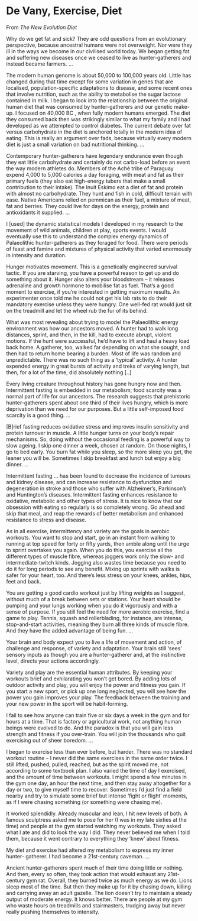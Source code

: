 # De Vany, Exercise, Diet

From *The New Evolution Diet*

Why do we get fat and sick? They are odd questions from an
evolutionary perspective, because ancestral humans were not
overweight.  Nor were they ill in the ways we become in our civilised
world today. We began getting fat and suffering new diseases once we
ceased to live as hunter-gatherers and instead became farmers. ...

The modern human genome is about 50,000 to 100,000 years old.  Little
has changed during that time except for some variation in genes that
are localised, population-specific adaptations to disease, and some
recent ones that involve nutrition, such as the ability to metabolise
the sugar lactose contained in milk.  I began to look into the
relationship between the original human diet that was consumed by
hunter-gatherers and our genetic make-up. I focused on 40,000 BC ,
when fully modern humans emerged.  The diet they consumed back then
was strikingly similar to what my family and I had developed as we
attempted to control diabetes.  The current debate over fat versus
carbohydrate in the diet is anchored totally in the modern idea of
eating.  This is really an argument over fads, because virtually every
modern diet is just a small variation on bad nutritional thinking. ...

Contemporary hunter-gatherers have legendary endurance even though
they eat little carbohydrate and certainly do not carbo-load before an
event the way modern athletes do. Members of the Aché tribe of
Paraguay expend 4,000 to 5,000 calories a day foraging, with meat and
fat as their primary fuels (they also eat high-energy tubers that make
a small contribution to their intake). The Inuit Eskimo eat a diet of
fat and protein with almost no carbohydrate. They hunt and fish in
cold, difficult terrain with ease. Native Americans relied on pemmican
as their fuel, a mixture of meat, fat and berries. They could live for
days on the energy, protein and antioxidants it supplied. ...

I [used] the dynamic statistical models I developed in my research to
the movement of wild animals, children at play, sports events.  I
would eventually use this to understand the complex energy dynamics of
Palaeolithic hunter-gatherers as they foraged for food.  There were
periods of feast and famine and mixtures of physical activity that
varied enormously in intensity and duration.

Hunger motivates movement. This is a genetically engineered survival
tactic. If you are starving, you have a powerful reason to get up and
do something about it. Hunger also alters your bloodstream – it
releases adrenaline and growth hormone to mobilise fat as fuel. That’s
a good moment to exercise, if you’re interested in getting maximum
results.  An experimenter once told me he could not get his lab rats
to do their mandatory exercise unless they were hungry.  One well-fed
rat would just sit on the treadmill and let the wheel rub the fur of
its behind.

What was most revealing about trying to model the Palaeolithic energy
environment was how our ancestors moved. A hunter had to walk long
distances, sprint, and then, in the kill, had to execute abrupt,
violent motions.  If the hunt were successful, he’d have to lift and
haul a heavy load back home. A gatherer, too, walked far depending on
what she sought, and then had to return home bearing a burden.  Most
of life was random and unpredictable.  There was no such thing as a
‘typical’ activity.  A hunter expended energy in great bursts of
activity and treks of varying length, but then, for a lot of the time,
did absolutely nothing [..]

Every living creature throughout history has gone hungry now and
then. Intermittent fasting is embedded in our metabolism; food
scarcity was a normal part of life for our ancestors. The research
suggests that prehistoric hunter-gatherers spent about one third of
their lives hungry, which is more deprivation than we need for our
purposes. But a little self-imposed food scarcity is a good thing. ...

[B]rief fasting reduces oxidative stress and improves insulin
sensitivity and protein turnover in muscle. A little hunger turns on
your body’s repair mechanisms. So, doing without the occasional
feeding is a powerful way to slow ageing. I skip one dinner a week,
chosen at random. On those nights, I go to bed early. You burn fat
while you sleep, so the more sleep you get, the leaner you will
be. Sometimes I skip breakfast and lunch but enjoy a big dinner. ...

Intermittent fasting ... has been found to decrease the incidence of
tumours and kidney disease, and can increase resistance to dysfunction
and degeneration in stroke and those who suffer with Alzheimer’s,
Parkinson’s and Huntington’s diseases.  Intermittent fasting enhances
resistance to oxidative, metabolic and other types of stress. It is
nice to know that our obsession with eating so regularly is so
completely wrong. Go ahead and skip that meal, and reap the rewards of
better metabolism and enhanced resistance to stress and disease.

<a name='jog'/>

As in all exercise, intermittency and variety are the goals in aerobic
workouts. You want to stop and start, go in an instant from walking to
running at top speed for forty or fifty yards, then amble along until
the urge to sprint overtakes you again. When you do this, you exercise
all the different types of muscle fibre, whereas joggers work only the
slow- and intermediate-twitch kinds.  Jogging also wastes time because
you need to do it for long periods to see any benefit. Mixing up
sprints with walks is safer for your heart, too. And there’s less
stress on your knees, ankles, hips, feet and back.

You are getting a good cardio workout just by lifting weights as I
suggest, without much of a break between sets or stations.  Your heart
should be pumping and your lungs working when you do it vigorously and
with a sense of purpose. If you still feel the need for more aerobic
exercise, find a game to play.  Tennis, squash and rollerblading, for
instance, are intense, stop-and-start activities, meaning they burn
all three kinds of muscle fibre. And they have the added advantage of
being fun. ...

Your brain and body expect you to live a life of movement and action,
of challenge and response, of variety and adaptation. Your brain still
‘sees’ sensory inputs as though you are a hunter-gatherer and, at the
instinctive level, directs your actions accordingly.

Variety and play are the essential human attributes. By keeping your
workouts brief and exhilarating you won’t get bored. By adding lots of
outdoor activity and play, you will enjoy the power and fitness you
gain. If you start a new sport, or pick up one long neglected, you
will see how the power you gain improves your play.  The feedback
between the training and your new power in the sport will be
habit-forming.

I fail to see how anyone can train five or six days a week in the gym
and for hours at a time. That is factory or agricultural work, not
anything human beings were evolved to do. And the paradox is that you
will gain less strength and fitness if you over-train.  You will join
the thousands who quit exercising out of sheer boredom. ...

I began to exercise less than ever before, but harder. There was no
standard workout routine – I never did the same exercises in the same
order twice. I still lifted, pushed, pulled, reached, but as the
spirit moved me, not according to some textbook plan.  I also varied
the time of day I exercised, and the amount of time between
workouts. I might spend a few minutes in the gym one day, an hour the
next time, and then stay away altogether for a day or two, to give
myself time to recover. Sometimes I’d just find a field nearby and try
to simulate some brief but intense ‘fight or flight’ moments, as if I
were chasing something (or something were chasing me).

It worked splendidly. Already muscular and lean, I hit new levels of
both. A famous sculptress asked me to pose for her (I was in my late
sixties at the time) and people at the gym started watching my
workouts. They asked what I ate and did to look the way I did.  They
never believed me when I told them, because it went contrary to
everything they ‘knew’ about fitness.

My diet and exercise had altered my metabolism to express my inner
hunter- gatherer. I had become a 21st-century caveman. ...

Ancient hunter-gatherers spent much of their time doing little or
nothing. And then, every so often, they took action that would exhaust
any 21st-century gym rat.  Overall, they burned twice as much energy
as we do. Lions sleep most of the time. But then they make up for it
by chasing down, killing and carrying away an adult gazelle. The lion
doesn’t try to maintain a steady output of moderate energy. It knows
better.  There are people at my gym who waste hours on treadmills and
stairmasters, trudging away but never really pushing themselves to
intensity.

